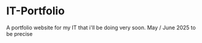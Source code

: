 # IT-Portfolio
A portfolio website for my IT that i'll be doing very soon. May / June 2025 to be precise
